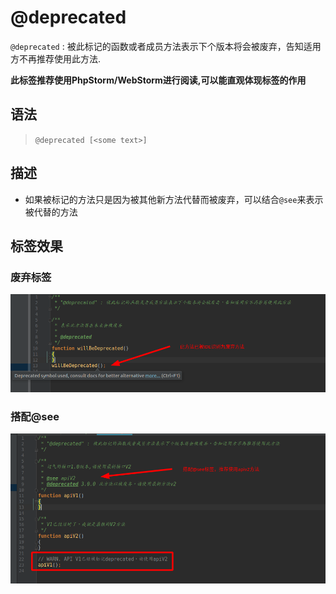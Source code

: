 # @deprecated

`@deprecated` : 被此标记的函数或者成员方法表示下个版本将会被废弃，告知适用方不再推荐使用此方法.

**此标签推荐使用PhpStorm/WebStorm进行阅读,可以能直观体现标签的作用**

## 语法

> `@deprecated [<some text>]`

## 描述

- 如果被标记的方法只是因为被其他新方法代替而被废弃，可以结合`@see`来表示被代替的方法

## 标签效果

### 废弃标签
![demo1.jpg](./docs/demo1.png)

### 搭配@see
![demo2.jpg](./docs/demo2.png)
